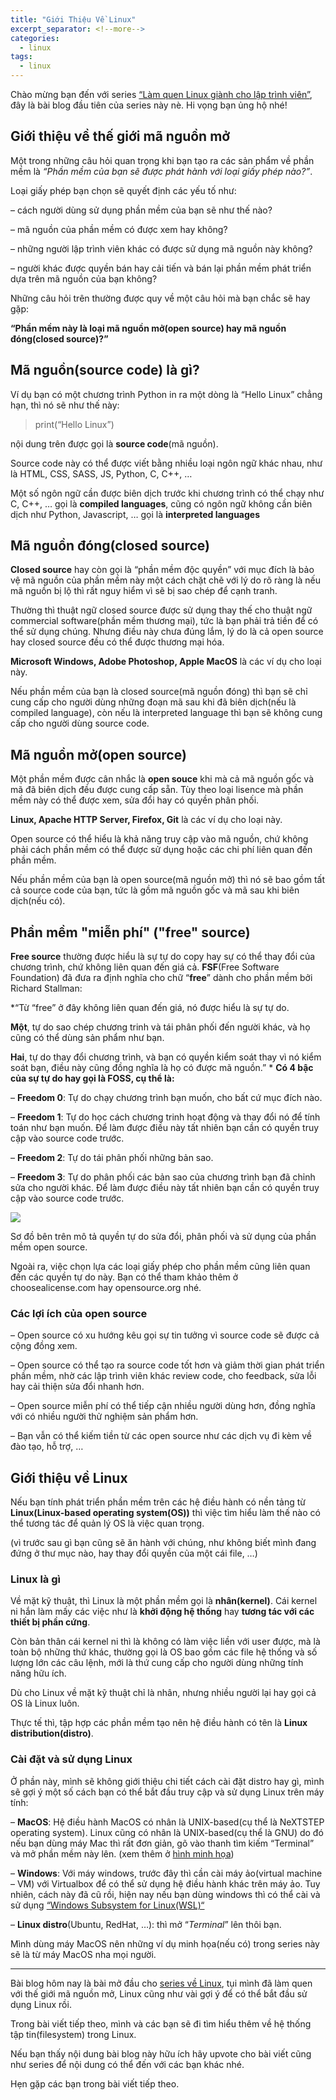 ```yaml
---
title: "Giới Thiệu Về Linux"
excerpt_separator: <!--more-->
categories:
  - linux
tags:
  - linux
---
```


Chào mừng bạn đến với series [“Làm quen Linux giành cho lập trình viên”](https://beautyoncode.com/lam-quen-linux-gianh-cho-lap-trinh-vien-series-overview/), đây là bài blog đầu tiên của series này nè. Hi vọng bạn ủng hộ nhé!

## Giới thiệu về thế giới mã nguồn mở
Một trong những câu hỏi quan trọng khi bạn tạo ra các sản phẩm về phần mềm là *“Phần mềm của bạn sẽ được phát hành với loại giấy phép nào?”*. 

Loại giấy phép bạn chọn sẽ quyết định các yếu tố như:

– cách người dùng sử dụng phần mềm của bạn sẽ như thế nào?

– mã nguồn của phần mềm có được xem hay không?

– những người lập trình viên khác có được sử dụng mã nguồn này không?

– người khác được quyền bán hay cải tiến và bán lại phần mềm phát triển dựa trên mã nguồn của bạn không?

Những câu hỏi trên thường được quy về một câu hỏi mà bạn chắc sẽ hay gặp: 

**“Phần mềm này là loại mã nguồn mở(open source) hay mã nguồn đóng(closed source)?”**

## Mã nguồn(source code) là gì?
Ví dụ bạn có một chương trình Python in ra một dòng là “Hello Linux” chẳng hạn, thì nó sẽ như thế này:

> print(“Hello Linux”)

nội dung trên được gọi là **source code**(mã nguồn). 

Source code này có thể được viết bằng nhiều loại ngôn ngữ khác nhau, như là HTML, CSS, SASS, JS, Python, C, C++, … 

Một số ngôn ngữ cần được biên dịch trước khi chương trình có thể chạy như C, C++, … gọi là **compiled languages**, cũng có ngôn ngữ không cần biên dịch như Python, Javascript, … gọi là **interpreted languages**

## Mã nguồn đóng(closed source)
**Closed source** hay còn gọi là “phần mềm độc quyền” với mục đích là bảo vệ mã nguồn của phần mềm này một cách chặt chẽ với lý do rõ ràng là nếu mã nguồn bị lộ thì rất nguy hiểm vì sẽ bị sao chép để cạnh tranh. 

Thường thì thuật ngữ closed source được sử dụng thay thế cho thuật ngữ commercial software(phần mềm thương mại), tức là bạn phải trả tiền để có thể sử dụng chúng. Nhưng điều này chưa đúng lắm, lý do là cả open source hay closed source đều có thể được thương mại hóa.

**Microsoft Windows, Adobe Photoshop, Apple MacOS** là các ví dụ cho loại này.

Nếu phần mềm của bạn là closed source(mã nguồn đóng) thì bạn sẽ chỉ cung cấp cho người dùng những đoạn mã sau khi đã biên dịch(nếu là compiled language), còn nếu là interpreted language thì bạn sẽ không cung cấp cho người dùng source code. 

## Mã nguồn mở(open source)
Một phần mềm được cân nhắc là **open souce** khi mà cả mã nguồn gốc và mã đã biên dịch đều được cung cấp sẵn. Tùy theo loại lisence mà phần mềm này có thể được xem, sửa đổi hay có quyền phân phối. 

**Linux, Apache HTTP Server, Firefox, Git** là các ví dụ cho loại này.

Open source có thể hiểu là khả năng truy cập vào mã nguồn, chứ không phải cách phần mềm có thể được sử dụng hoặc các chi phí liên quan đến phần mềm.

Nếu phần mềm của bạn là open source(mã nguồn mở) thì nó sẽ bao gồm tất cả source code của bạn, tức là gồm mã nguồn gốc và mã sau khi biên dịch(nếu có).

## Phần mềm "miễn phí" ("free" source)
**Free source** thường được hiểu là sự tự do copy hay sự có thể thay đổi của chương trình, chứ không liên quan đến giá cả. **FSF**(Free Software Foundation) đã đưa ra định nghĩa cho chữ “**free**” dành cho phần mềm bởi Richard Stallman:

*“Từ “free” ở đây không liên quan đến giá, nó được hiểu là sự tự do. 

**Một**, tự do sao chép chương trinh và tái phân phối đến người khác, và họ cũng có thể dùng sản phẩm như bạn. 

**Hai**, tự do thay đổi chương trình, và bạn có quyền kiểm soát thay vì nó kiểm soát bạn, điều này cũng đồng nghĩa là họ có được mã nguồn.” 
*
**Có 4 bậc của sự tự do hay gọi là FOSS, cụ thể là:**

– **Freedom 0**: Tự do chạy chương trình bạn muốn, cho bất cứ mục đích nào.

– **Freedom 1**: Tự do học cách chương trinh hoạt động và thay đổi nó để tính toán như bạn muốn. Để làm được điều này tất nhiên bạn cần có quyền truy cập vào source code trước.

– **Freedom 2**: Tự do tái phân phối những bản sao.

– **Freedom 3**: Tự do phân phối các bản sao của chương trình bạn đã chỉnh sửa cho người khác. Để làm được điều này tất nhiên bạn cần có quyền truy cập vào source code trước.

![](https://i1.wp.com/beautyoncode.com/wp-content/uploads/2022/01/visualize-the-open-source-community.png?resize=768%2C275&ssl=1)

Sơ đồ bên trên mô tả quyền tự do sửa đổi, phân phối và sử dụng của phần mềm open source. 

Ngoài ra, việc chọn lựa các loại giấy phép cho phần mềm cũng liên quan đến các quyền tự do này. Bạn có thể tham khảo thêm ở choosealicense.com hay opensource.org nhé.

### Các lợi ích của open source
– Open source có xu hướng kêu gọi sự tin tưởng vì source code sẽ được cả cộng đồng xem.

– Open source có thể tạo ra source code tốt hơn và giảm thời gian phát triển phần mềm, nhờ các lập trình viên khác review code, cho feedback, sửa lỗi hay cải thiện sửa đổi nhanh hơn.

– Open source miễn phí có thể tiếp cận nhiều người dùng hơn, đồng nghĩa với có nhiều người thử nghiệm sản phẩm hơn.

– Bạn vẫn có thể kiếm tiền từ các open source như các dịch vụ đi kèm về đào tạo, hỗ trợ, …

## Giới thiệu về Linux
Nếu bạn tính phát triển phần mềm trên các hệ điều hành có nền tảng từ **Linux(Linux-based operating system(OS))** thì việc tìm hiểu làm thế nào có thể tương tác để quản lý OS là việc quan trọng. 

(vì trước sau gì bạn cũng sẽ ăn hành với chúng, như không biết mình đang đứng ở thư mục nào, hay thay đổi quyền của một cái file, …)

### Linux là gì
Về mặt kỹ thuật, thì Linux là một phần mềm gọi là **nhân(kernel)**. Cái kernel ni hắn làm mấy các việc như là **khởi động hệ thống** hay **tương tác với các thiết bị phần cứng**.

Còn bản thân cái kernel ni thì là không có làm việc liền với user được, mà là toàn bộ những thứ khác, thường gọi là OS bao gồm các file hệ thống và số lượng lớn các câu lệnh, mới là thứ cung cấp cho người dùng những tính năng hữu ích.

Dù cho Linux về mặt kỹ thuật chỉ là nhân, nhưng nhiều người lại hay gọi cả OS là Linux luôn. 

Thực tế thì, tập hợp các phần mềm tạo nên hệ điều hành có tên là **Linux distribution(distro)**.

### Cài đặt và sử dụng Linux
Ở phần này, mình sẽ không giới thiệu chi tiết cách cài đặt distro hay gì, mình sẽ gợi ý một số cách bạn có thể bắt đầu truy cập và sử dụng Linux trên máy tính:

– **MacOS**: Hệ điều hành MacOS có nhân là UNIX-based(cụ thể là NeXTSTEP operating system). Linux cũng có nhân là UNIX-based(cụ thể là GNU) do đó nếu bạn dùng máy Mac thì rất đơn giản, gõ vào thanh tìm kiếm “Terminal” và mở phần mềm này lên. (xem thêm ở [hình minh họa](https://upload.wikimedia.org/wikipedia/commons/thumb/c/cd/Unix_timeline.en.svg/800px-Unix_timeline.en.svg.png))

– **Windows**: Với máy windows, trước đây thì cần cài máy ảo(virtual machine – VM) với Virtualbox để có thể sử dụng hệ điều hành khác trên máy ảo. Tuy nhiên, cách này đã cũ rồi, hiện nay nếu bạn dùng windows thì có thể cài và sử dụng [“Windows Subsystem for Linux(WSL)“](https://docs.microsoft.com/en-us/windows/wsl/)

– **Linux distro**(Ubuntu, RedHat, …): thì mở “*Terminal*” lên thôi bạn.

Mình dùng máy MacOS nên những ví dụ minh họa(nếu có) trong series này sẽ là từ máy MacOS nha mọi người.

---
Bài blog hôm nay là bài mở đầu cho [series về Linux](https://beautyoncode.com/lam-quen-linux-gianh-cho-lap-trinh-vien-series-overview/), tụi mình đã làm quen với thế giới mã nguồn mở, Linux cũng như vài gợi ý để có thể bắt đầu sử dụng Linux rồi.

Trong bài viết tiếp theo, mình và các bạn sẽ đi tìm hiểu thêm về hệ thống tập tin(filesystem) trong Linux.

Nếu bạn thấy nội dung bài blog này hữu ích hãy upvote cho bài viết cũng như series để nội dung có thể đến với các bạn khác nhé.

Hẹn gặp các bạn trong bài viết tiếp theo.